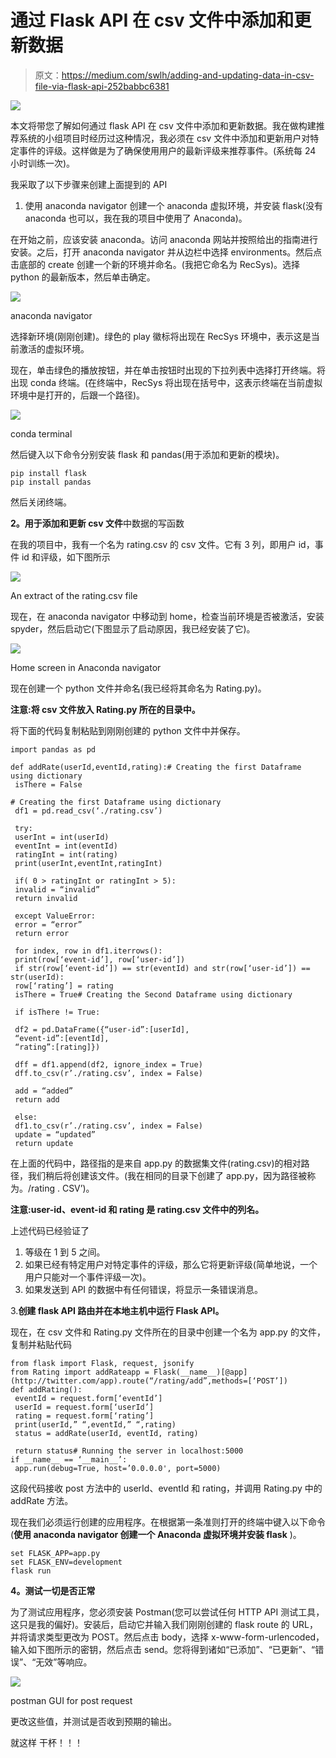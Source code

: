 # 通过 Flask API 在 csv 文件中添加和更新数据

> 原文：<https://medium.com/swlh/adding-and-updating-data-in-csv-file-via-flask-api-252babbc6381>

![](img/09a6d71be0239a9b77bea7794347f812.png)

本文将带您了解如何通过 flask API 在 csv 文件中添加和更新数据。我在做构建推荐系统的小组项目时经历过这种情况，我必须在 csv 文件中添加和更新用户对特定事件的评级。这样做是为了确保使用用户的最新评级来推荐事件。(系统每 24 小时训练一次)。

我采取了以下步骤来创建上面提到的 API

1.  使用 anaconda navigator 创建一个 anaconda 虚拟环境，并安装 flask(没有 anaconda 也可以，我在我的项目中使用了 Anaconda)。

在开始之前，应该安装 anaconda。访问 anaconda 网站并按照给出的指南进行安装。之后，打开 anaconda navigator 并从边栏中选择 environments。然后点击底部的 create 创建一个新的环境并命名。(我把它命名为 RecSys)。选择 python 的最新版本，然后单击确定。

![](img/79d9768c41058f3d08532df8b60682b1.png)

anaconda navigator

选择新环境(刚刚创建)。绿色的 play 徽标将出现在 RecSys 环境中，表示这是当前激活的虚拟环境。

现在，单击绿色的播放按钮，并在单击按钮时出现的下拉列表中选择打开终端。将出现 conda 终端。(在终端中，RecSys 将出现在括号中，这表示终端在当前虚拟环境中是打开的，后跟一个路径)。

![](img/34618b1aa70af0b9d0e33e7a5eefe3b8.png)

conda terminal

然后键入以下命令分别安装 flask 和 pandas(用于添加和更新的模块)。

```
pip install flask
pip install pandas
```

然后关闭终端。

**2。用于添加和更新 csv 文件**中数据的写函数

在我的项目中，我有一个名为 rating.csv 的 csv 文件。它有 3 列，即用户 id，事件 id 和评级，如下图所示

![](img/c0656fb212bae21d31f3e82a855026da.png)

An extract of the rating.csv file

现在，在 anaconda navigator 中移动到 home，检查当前环境是否被激活，安装 spyder，然后启动它(下图显示了启动原因，我已经安装了它)。

![](img/1ca2558aa26dcbb9cd9f18cd3aa59034.png)

Home screen in Anaconda navigator

现在创建一个 python 文件并命名(我已经将其命名为 Rating.py)。

**注意:将 csv 文件放入 Rating.py 所在的目录中。**

将下面的代码复制粘贴到刚刚创建的 python 文件中并保存。

```
import pandas as pd 

def addRate(userId,eventId,rating):# Creating the first Dataframe using dictionary 
 isThere = False

# Creating the first Dataframe using dictionary 
 df1 = pd.read_csv(‘./rating.csv’)

 try:
 userInt = int(userId)
 eventInt = int(eventId)
 ratingInt = int(rating)
 print(userInt,eventInt,ratingInt)

 if( 0 > ratingInt or ratingInt > 5):
 invalid = “invalid”
 return invalid

 except ValueError:
 error = “error”
 return error

 for index, row in df1.iterrows(): 
 print(row[‘event-id’], row[‘user-id’]) 
 if str(row[‘event-id’]) == str(eventId) and str(row[‘user-id’]) == str(userId):
 row[‘rating’] = rating
 isThere = True# Creating the Second Dataframe using dictionary 

 if isThere != True: 

 df2 = pd.DataFrame({“user-id”:[userId], 
 “event-id”:[eventId], 
 “rating”:[rating]}) 

 dff = df1.append(df2, ignore_index = True)
 dff.to_csv(r’./rating.csv’, index = False)

 add = “added”
 return add

 else:
 df1.to_csv(r’./rating.csv’, index = False) 
 update = “updated”
 return update
```

在上面的代码中，路径指的是来自 app.py 的数据集文件(rating.csv)的相对路径，我们稍后将创建该文件。(我在相同的目录下创建了 app.py，因为路径被称为。/rating . CSV’)。

**注意:user-id、event-id 和 rating 是 rating.csv 文件中的列名。**

上述代码已经验证了

1.  等级在 1 到 5 之间。
2.  如果已经有特定用户对特定事件的评级，那么它将更新评级(简单地说，一个用户只能对一个事件评级一次)。
3.  如果发送到 API 的数据中有任何错误，将显示一条错误消息。

3.**创建 flask API 路由并在本地主机中运行 Flask API。**

现在，在 csv 文件和 Rating.py 文件所在的目录中创建一个名为 app.py 的文件，复制并粘贴代码

```
from flask import Flask, request, jsonify
from Rating import addRateapp = Flask(__name__)[@app](http://twitter.com/app).route(“/rating/add”,methods=[‘POST’])
def addRating():
 eventId = request.form[‘eventId’] 
 userId = request.form[‘userId’]
 rating = request.form[‘rating’]
 print(userId,” “,eventId,” “,rating)
 status = addRate(userId, eventId, rating)

 return status# Running the server in localhost:5000 
if __name__ == ‘__main__’:
 app.run(debug=True, host=’0.0.0.0', port=5000)
```

这段代码接收 post 方法中的 userId、eventId 和 rating，并调用 Rating.py 中的 addRate 方法。

现在我们必须运行创建的应用程序。在根据第一条准则打开的终端中键入以下命令(**使用 anaconda navigator 创建一个 Anaconda 虚拟环境并安装 flask** )。

```
set FLASK_APP=app.py
set FLASK_ENV=development
flask run
```

**4。测试一切是否正常**

为了测试应用程序，您必须安装 Postman(您可以尝试任何 HTTP API 测试工具，这只是我的偏好)。安装后，启动它并输入我们刚刚创建的 flask route 的 URL，并将请求类型更改为 POST。然后点击 body，选择 x-www-form-urlencoded，输入如下图所示的密钥，然后点击 send。您将得到诸如“已添加”、“已更新”、“错误”、“无效”等响应。

![](img/3b957e590d3e582a90cab9958bb39afa.png)

postman GUI for post request

更改这些值，并测试是否收到预期的输出。

就这样
干杯！！！
